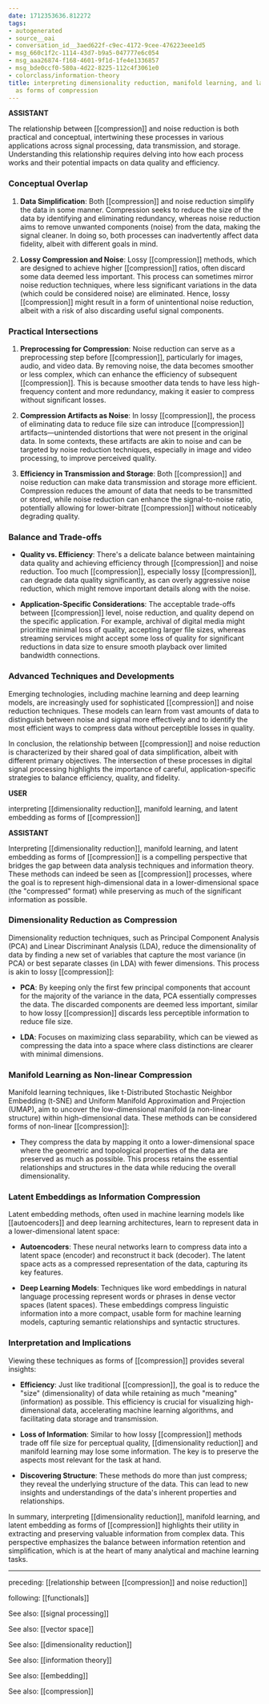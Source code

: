 ```yaml
---
date: 1712353636.812272
tags:
- autogenerated
- source__oai
- conversation_id__3aed622f-c9ec-4172-9cee-476223eee1d5
- msg_660c1f2c-1114-43d7-b9a5-047777e6c054
- msg_aaa26874-f168-4601-9f1d-1fe4e1336857
- msg_bde0ccf0-580a-4d22-8225-112c4f3061e0
- colorclass/information-theory
title: interpreting dimensionality reduction, manifold learning, and latent embedding
  as forms of compression
---
```


**ASSISTANT**

The relationship between [[compression]] and noise reduction is both practical and conceptual, intertwining these processes in various applications across signal processing, data transmission, and storage. Understanding this relationship requires delving into how each process works and their potential impacts on data quality and efficiency.

### Conceptual Overlap

1. **Data Simplification**: Both [[compression]] and noise reduction simplify the data in some manner. Compression seeks to reduce the size of the data by identifying and eliminating redundancy, whereas noise reduction aims to remove unwanted components (noise) from the data, making the signal cleaner. In doing so, both processes can inadvertently affect data fidelity, albeit with different goals in mind.

2. **Lossy Compression and Noise**: Lossy [[compression]] methods, which are designed to achieve higher [[compression]] ratios, often discard some data deemed less important. This process can sometimes mirror noise reduction techniques, where less significant variations in the data (which could be considered noise) are eliminated. Hence, lossy [[compression]] might result in a form of unintentional noise reduction, albeit with a risk of also discarding useful signal components.

### Practical Intersections

1. **Preprocessing for Compression**: Noise reduction can serve as a preprocessing step before [[compression]], particularly for images, audio, and video data. By removing noise, the data becomes smoother or less complex, which can enhance the efficiency of subsequent [[compression]]. This is because smoother data tends to have less high-frequency content and more redundancy, making it easier to compress without significant losses.

2. **Compression Artifacts as Noise**: In lossy [[compression]], the process of eliminating data to reduce file size can introduce [[compression]] artifacts—unintended distortions that were not present in the original data. In some contexts, these artifacts are akin to noise and can be targeted by noise reduction techniques, especially in image and video processing, to improve perceived quality.

3. **Efficiency in Transmission and Storage**: Both [[compression]] and noise reduction can make data transmission and storage more efficient. Compression reduces the amount of data that needs to be transmitted or stored, while noise reduction can enhance the signal-to-noise ratio, potentially allowing for lower-bitrate [[compression]] without noticeably degrading quality.

### Balance and Trade-offs

- **Quality vs. Efficiency**: There's a delicate balance between maintaining data quality and achieving efficiency through [[compression]] and noise reduction. Too much [[compression]], especially lossy [[compression]], can degrade data quality significantly, as can overly aggressive noise reduction, which might remove important details along with the noise.

- **Application-Specific Considerations**: The acceptable trade-offs between [[compression]] level, noise reduction, and quality depend on the specific application. For example, archival of digital media might prioritize minimal loss of quality, accepting larger file sizes, whereas streaming services might accept some loss of quality for significant reductions in data size to ensure smooth playback over limited bandwidth connections.

### Advanced Techniques and Developments

Emerging technologies, including machine learning and deep learning models, are increasingly used for sophisticated [[compression]] and noise reduction techniques. These models can learn from vast amounts of data to distinguish between noise and signal more effectively and to identify the most efficient ways to compress data without perceptible losses in quality.

In conclusion, the relationship between [[compression]] and noise reduction is characterized by their shared goal of data simplification, albeit with different primary objectives. The intersection of these processes in digital signal processing highlights the importance of careful, application-specific strategies to balance efficiency, quality, and fidelity.


**USER**

interpreting [[dimensionality reduction]], manifold learning, and latent embedding as forms of [[compression]]


**ASSISTANT**

Interpreting [[dimensionality reduction]], manifold learning, and latent embedding as forms of [[compression]] is a compelling perspective that bridges the gap between data analysis techniques and information theory. These methods can indeed be seen as [[compression]] processes, where the goal is to represent high-dimensional data in a lower-dimensional space (the "compressed" format) while preserving as much of the significant information as possible.

### Dimensionality Reduction as Compression

Dimensionality reduction techniques, such as Principal Component Analysis (PCA) and Linear Discriminant Analysis (LDA), reduce the dimensionality of data by finding a new set of variables that capture the most variance (in PCA) or best separate classes (in LDA) with fewer dimensions. This process is akin to lossy [[compression]]:

- **PCA**: By keeping only the first few principal components that account for the majority of the variance in the data, PCA essentially compresses the data. The discarded components are deemed less important, similar to how lossy [[compression]] discards less perceptible information to reduce file size.
  
- **LDA**: Focuses on maximizing class separability, which can be viewed as compressing the data into a space where class distinctions are clearer with minimal dimensions.

### Manifold Learning as Non-linear Compression

Manifold learning techniques, like t-Distributed Stochastic Neighbor Embedding (t-SNE) and Uniform Manifold Approximation and Projection (UMAP), aim to uncover the low-dimensional manifold (a non-linear structure) within high-dimensional data. These methods can be considered forms of non-linear [[compression]]:

- They compress the data by mapping it onto a lower-dimensional space where the geometric and topological properties of the data are preserved as much as possible. This process retains the essential relationships and structures in the data while reducing the overall dimensionality.

### Latent Embeddings as Information Compression

Latent embedding methods, often used in machine learning models like [[autoencoders]] and deep learning architectures, learn to represent data in a lower-dimensional latent space:

- **Autoencoders**: These neural networks learn to compress data into a latent space (encoder) and reconstruct it back (decoder). The latent space acts as a compressed representation of the data, capturing its key features.
  
- **Deep Learning Models**: Techniques like word embeddings in natural language processing represent words or phrases in dense vector spaces (latent spaces). These embeddings compress linguistic information into a more compact, usable form for machine learning models, capturing semantic relationships and syntactic structures.

### Interpretation and Implications

Viewing these techniques as forms of [[compression]] provides several insights:

- **Efficiency**: Just like traditional [[compression]], the goal is to reduce the "size" (dimensionality) of data while retaining as much "meaning" (information) as possible. This efficiency is crucial for visualizing high-dimensional data, accelerating machine learning algorithms, and facilitating data storage and transmission.

- **Loss of Information**: Similar to how lossy [[compression]] methods trade off file size for perceptual quality, [[dimensionality reduction]] and manifold learning may lose some information. The key is to preserve the aspects most relevant for the task at hand.

- **Discovering Structure**: These methods do more than just compress; they reveal the underlying structure of the data. This can lead to new insights and understandings of the data's inherent properties and relationships.

In summary, interpreting [[dimensionality reduction]], manifold learning, and latent embedding as forms of [[compression]] highlights their utility in extracting and preserving valuable information from complex data. This perspective emphasizes the balance between information retention and simplification, which is at the heart of many analytical and machine learning tasks.


---

preceding: [[relationship between [[compression]] and noise reduction]]  


following: [[functionals]]

See also: [[signal processing]]


See also: [[vector space]]


See also: [[dimensionality reduction]]


See also: [[information theory]]


See also: [[embedding]]


See also: [[compression]]